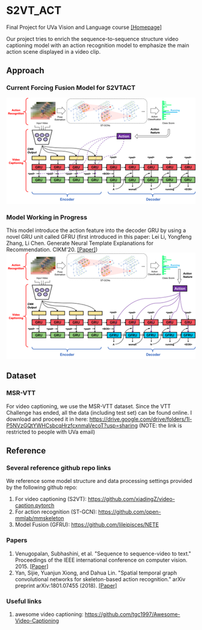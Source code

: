# S2VT_ACT
Final Project for UVa Vision and Language course [[Homepage]](https://www.vicenteordonez.com/vislang/)

Our project tries to enrich the sequence-to-sequence structure video captioning model with an action recognition model to emphasize the main action scene displayed in a video clip.

## Approach
### Current Forcing Fusion Model for S2VTACT
![img_1](./reference/main_model_current.png)
### Model Working in Progress
This model introduce the action feature into the decoder GRU by using a novel GRU unit called GFRU (first introduced in this paper: Lei Li, Yongfeng Zhang, Li Chen. Generate Neural Template Explanations for Recommendation. CIKM'20. [[Paper]](https://dl.acm.org/doi/10.1145/3340531.3411992))
![img_2](./reference/main_model_in_progress.png)


## Dataset
### MSR-VTT
For video captioning, we use the MSR-VTT dataset. Since the VTT Challenge has ended, all the data (including test set) can be found online. I download and proceed it in here: https://drive.google.com/drive/folders/1l-P5NVzGQtYWHCsbcqHrzfcxnmaVecoT?usp=sharing  (NOTE: the link is restricted to people with UVa email)

## Reference
### Several reference github repo links
We reference some model structure and data processing settings provided by the following github repo:
1. For video captioning (S2VT): https://github.com/xiadingZ/video-caption.pytorch
2. For action recognition (ST-GCN): https://github.com/open-mmlab/mmskeleton
3. Model Fusion (GFRU): https://github.com/lileipisces/NETE

### Papers
1. Venugopalan, Subhashini, et al. "Sequence to sequence-video to text." Proceedings of the IEEE international conference on computer vision. 2015. [[Paper]](https://arxiv.org/abs/1505.00487)
2. Yan, Sijie, Yuanjun Xiong, and Dahua Lin. "Spatial temporal graph convolutional networks for skeleton-based action recognition." arXiv preprint arXiv:1801.07455 (2018). [[Paper]](https://arxiv.org/pdf/1801.07455.pdf)

### Useful links
1. awesome video captioning: https://github.com/tgc1997/Awesome-Video-Captioning